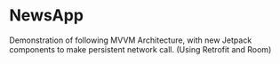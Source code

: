 # NewsApp
Demonstration of following MVVM Architecture, with new Jetpack components to make persistent network call. (Using Retrofit and Room)
